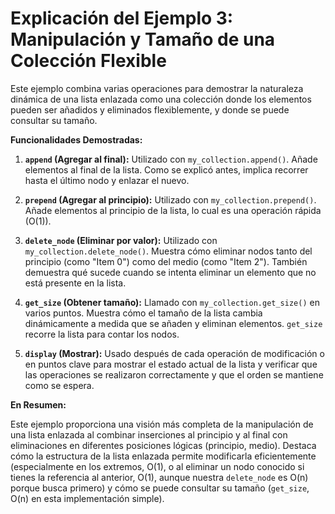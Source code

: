 # Explicación del Ejemplo 3: Manipulación y Tamaño de una Colección Flexible

Este ejemplo combina varias operaciones para demostrar la naturaleza dinámica de una lista enlazada como una colección donde los elementos pueden ser añadidos y eliminados flexiblemente, y donde se puede consultar su tamaño.

**Funcionalidades Demostradas:**

1.  **`append` (Agregar al final):** Utilizado con `my_collection.append()`. Añade elementos al final de la lista. Como se explicó antes, implica recorrer hasta el último nodo y enlazar el nuevo.

2.  **`prepend` (Agregar al principio):** Utilizado con `my_collection.prepend()`. Añade elementos al principio de la lista, lo cual es una operación rápida (O(1)).

3.  **`delete_node` (Eliminar por valor):** Utilizado con `my_collection.delete_node()`. Muestra cómo eliminar nodos tanto del principio (como "Item 0") como del medio (como "Item 2"). También demuestra qué sucede cuando se intenta eliminar un elemento que no está presente en la lista.

4.  **`get_size` (Obtener tamaño):** Llamado con `my_collection.get_size()` en varios puntos. Muestra cómo el tamaño de la lista cambia dinámicamente a medida que se añaden y eliminan elementos. `get_size` recorre la lista para contar los nodos.

5.  **`display` (Mostrar):** Usado después de cada operación de modificación o en puntos clave para mostrar el estado actual de la lista y verificar que las operaciones se realizaron correctamente y que el orden se mantiene como se espera.

**En Resumen:**

Este ejemplo proporciona una visión más completa de la manipulación de una lista enlazada al combinar inserciones al principio y al final con eliminaciones en diferentes posiciones lógicas (principio, medio). Destaca cómo la estructura de la lista enlazada permite modificarla eficientemente (especialmente en los extremos, O(1), o al eliminar un nodo conocido si tienes la referencia al anterior, O(1), aunque nuestra `delete_node` es O(n) porque busca primero) y cómo se puede consultar su tamaño (`get_size`, O(n) en esta implementación simple).
